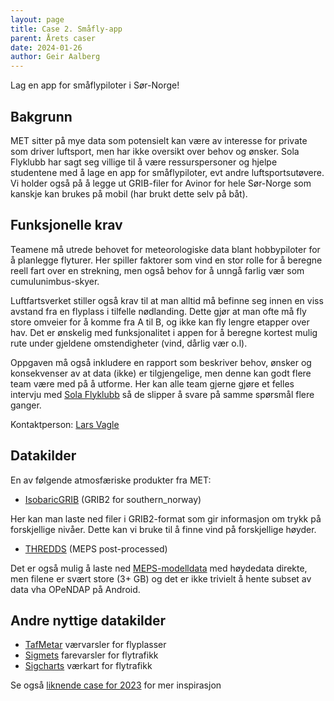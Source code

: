 ```yaml
---
layout: page
title: Case 2. Småfly-app
parent: Årets caser
date: 2024-01-26
author: Geir Aalberg
---
```


Lag en app for småflypiloter i Sør-Norge!

## Bakgrunn

MET sitter på mye data som potensielt kan være av interesse for private som
driver luftsport, men har ikke oversikt over behov og ønsker. Sola Flyklubb har
sagt seg villige til å være ressurspersoner og hjelpe studentene med å lage en
app for småflypiloter, evt andre luftsportsutøvere. Vi holder også på å legge ut
GRIB-filer for Avinor for hele Sør-Norge som kanskje kan brukes på mobil (har
brukt dette selv på båt).

## Funksjonelle krav

Teamene må utrede behovet for meteorologiske data blant hobbypiloter for å
planlegge flyturer. Her spiller faktorer som vind en stor rolle for å beregne
reell fart over en strekning, men også behov for å unngå farlig vær som
cumulunimbus-skyer.

Luftfartsverket stiller også krav til at man alltid må befinne seg innen en viss
avstand fra en flyplass i tilfelle nødlanding. Dette gjør at man ofte må fly
store omveier for å komme fra A til B, og ikke kan fly lengre etapper over hav.
Det er ønskelig med funksjonalitet i appen for å beregne kortest mulig rute
under gjeldene omstendigheter (vind, dårlig vær o.l).

Oppgaven må også inkludere en rapport som beskriver behov, ønsker og
konsekvenser av at data (ikke) er tilgjengelige, men denne kan godt flere team
være med på å utforme. Her kan alle team gjerne gjøre et felles intervju med
[Sola Flyklubb](https://www.solaflyklubb.no/) så de slipper å svare på samme
spørsmål flere ganger.

Kontaktperson: [Lars Vagle](https://www.solaflyklubb.no/kontakt-oss)

## Datakilder

En av følgende atmosfæriske produkter fra MET:

- [IsobaricGRIB](/api/isobaricgrib) (GRIB2 for southern_norway)

Her kan man laste ned filer i GRIB2-format som gir informasjon om trykk på
forskjellige nivåer. Dette kan vi bruke til å finne vind på forskjellige høyder.

- [THREDDS](/thredds/) (MEPS post-processed)

Det er også mulig å laste ned
[MEPS-modelldata](https://thredds.met.no/thredds/catalog/metpplatest/catalog.html)
med høydedata direkte, men filene er svært store (3+ GB) og det er ikke trivielt
å hente subset av data vha OPeNDAP på Android.

## Andre nyttige datakilder

- [TafMetar](https://api.met.no/weatherapi/tafmetar/1.0/documentation) værvarsler for flyplasser
- [Sigmets](https://api.met.no/weatherapi/sigmets/2.0/documentation) farevarsler for flytrafikk
- [Sigcharts](https://api.met.no/weatherapi/sigcharts/2.0/documentation) værkart for flytrafikk

Se også [liknende case for 2023](/2023/4-opencase-luft) for mer inspirasjon
